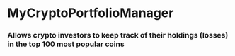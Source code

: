 # MyCryptoPortfolioManager

### Allows crypto investors to keep track of their holdings (losses) in the top 100 most popular coins


